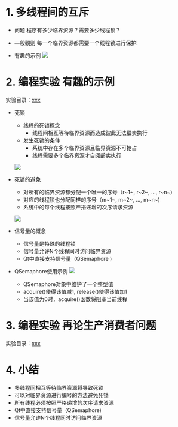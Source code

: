 # 1. 多线程间的互斥
- 问题
    程序有多少临界资源？需要多少线程锁？ 

- —般觀则
    每一个临界资源都需要一个线程锁进行保护!

- 有趣的示例
    ![](_v_images_/.png)

# 2. 编程实验 有趣的示例
实验目录：[xxx](vx_attachments\xxx)

- 死锁
    - 线程的死锁概念
        - 线程间相互等待临界资源而造成彼此无法繼卖执行
    - 发生死锁的条件
        - 系统中存在多个临界资源且临界资源不可抢占
        - 线程需要多个临界资源才自阅齡卖执行

    ![](_v_images_/.png)

- 死锁的避免
    - 对所有的临界资源都分配一个唯一的序号（r~1~, r~2~, …, r~n~)
    - 对应的线程锁也分配同样的序号（m~1~, m~2~, …, m~n~)
    - 系统中的每个线程按照严搭递增的次序请求资源

    ![](_v_images_/.png)

- 信号量的概念
    - 信号量是特殊的线程锁
    - 信号量允许N个线程同时访问临界资源
    - Qt中直接支持信号量（QSemaphore )

- QSemaphore使用示例
    ![](_v_images_/.png)
    - QSemaphore对象中维护了一个整型值
    - acquire()使得该值减1, release()使得该值加1
    - 当该值为0时，acquire()函数将阻塞当前线程

# 3. 编程实验 再论生产消费者问题
实验目录：[xxx](vx_attachments\xxx)

# 4. 小结
- 多线程间相互等待临界资源将导致死锁
- 可以对临界资源进行编号的方法避免死锁
- 所有线程必须按照严格递增的次序请求资源
- Qt中直接支持信号量（QSemaphore)
- 信号量允许N个线程同时访问临界资源
